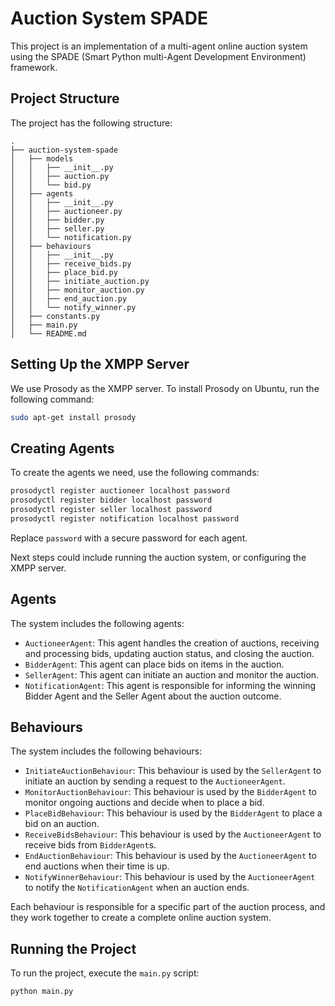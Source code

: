 # Auction System SPADE

This project is an implementation of a multi-agent online auction system using the SPADE (Smart Python multi-Agent Development Environment) framework.

## Project Structure

The project has the following structure:
```
.
├── auction-system-spade
│   ├── models
│   │   ├── __init__.py
│   │   ├── auction.py
│   │   └── bid.py
│   ├── agents
│   │   ├── __init__.py
│   │   ├── auctioneer.py
│   │   ├── bidder.py
│   │   ├── seller.py
│   │   └── notification.py
│   ├── behaviours
│   │   ├── __init__.py
│   │   ├── receive_bids.py
│   │   ├── place_bid.py
│   │   ├── initiate_auction.py
│   │   ├── monitor_auction.py
│   │   ├── end_auction.py
│   │   └── notify_winner.py
│   ├── constants.py
│   ├── main.py
│   └── README.md
```
## Setting Up the XMPP Server

We use Prosody as the XMPP server. To install Prosody on Ubuntu, run the following command:

```bash
sudo apt-get install prosody
```

## Creating Agents

To create the agents we need, use the following commands:

```bash
prosodyctl register auctioneer localhost password
prosodyctl register bidder localhost password
prosodyctl register seller localhost password
prosodyctl register notification localhost password
```

Replace `password` with a secure password for each agent.

Next steps could include running the auction system, or configuring the XMPP server.


## Agents

The system includes the following agents:

- `AuctioneerAgent`: This agent handles the creation of auctions, receiving and processing bids, updating auction status, and closing the auction.
- `BidderAgent`: This agent can place bids on items in the auction.
- `SellerAgent`: This agent can initiate an auction and monitor the auction.
- `NotificationAgent`: This agent is responsible for informing the winning Bidder Agent and the Seller Agent about the auction outcome.

## Behaviours

The system includes the following behaviours:

- `InitiateAuctionBehaviour`: This behaviour is used by the `SellerAgent` to initiate an auction by sending a request to the `AuctioneerAgent`.
- `MonitorAuctionBehaviour`: This behaviour is used by the `BidderAgent` to monitor ongoing auctions and decide when to place a bid.
- `PlaceBidBehaviour`: This behaviour is used by the `BidderAgent` to place a bid on an auction.
- `ReceiveBidsBehaviour`: This behaviour is used by the `AuctioneerAgent` to receive bids from `BidderAgent`s.
- `EndAuctionBehaviour`: This behaviour is used by the `AuctioneerAgent` to end auctions when their time is up.
- `NotifyWinnerBehaviour`: This behaviour is used by the `AuctioneerAgent` to notify the `NotificationAgent` when an auction ends.

Each behaviour is responsible for a specific part of the auction process, and they work together to create a complete online auction system.

## Running the Project

To run the project, execute the `main.py` script:

```bash
python main.py
